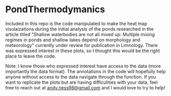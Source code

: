 # PondThermodymanics
Included in this repo is the code manipulated to make the heat map visulaizations during the initial analysis of the ponds researched in the article titled "Shallow waterbodies are not all mixed up: Multiple mixing regimes in ponds and shallow lakes depend on morphology and meteorology" currently under review for publication in Limnology. There was expressed interest in these plots, so I thought this would be the right place to leave the code.

Note: I know those who expressed interest have access to the data (more importantly the data format). The annotations in the code will hopefully help anyone without access to the data navigate through the function. If you want to replicate the plots but are having difficulities with your data, feel free to reach out at andy.ness98@gmail.com and I would love to try to help! 


